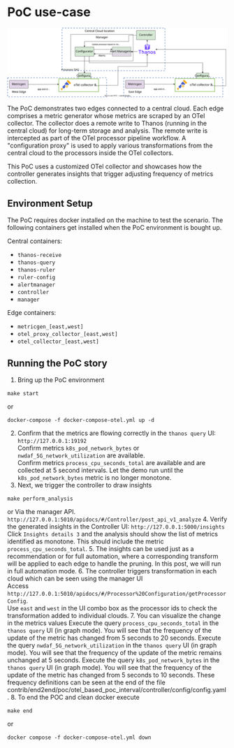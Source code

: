 # PoC use-case
![demofigure](../../../../docs/images/poc_otel.svg)

The PoC demonstrates two edges connected to a central cloud. 
Each edge comprises a metric generator whose metrics are scraped by an OTel collector. 
The collector does a remote write to Thanos (running in the central cloud) for long-term storage and analysis. 
The remote write is intercepted as part of the OTel processor pipeline workflow. 
A "configuration proxy" is used to apply various transformations from the central cloud 
to the processors inside the OTel collectors. 

This PoC uses a customized OTel collector and showcases how the controller generates insights that trigger adjusting frequency of metrics collection.

## Environment Setup

The PoC requires docker installed on the machine to test the scenario. 
The following containers get installed when the PoC environment is bought up.

Central containers:
- `thanos-receive`
- `thanos-query`
- `thanos-ruler`
- `ruler-config`
- `alertmanager`
- `controller`
- `manager`

Edge containers:
- `metricgen_[east,west]`
- `otel_proxy_collector_[east,west]`
- `otel_collector_[east,west]`

## Running the PoC story

1. Bring up the PoC environment
```commandline
make start
```
or 
```commandline
docker-compose -f docker-compose-otel.yml up -d
```
2. Confirm that the metrics are flowing correctly in the `thanos query` UI: `http://127.0.0.1:19192`  
Confirm metrics `k8s_pod_network_bytes` or `nwdaf_5G_network_utilization` are available.  
Confirm metrics `process_cpu_seconds_total` are available and are collected at 5 second intervals.
Let the demo run until the `k8s_pod_network_bytes` metric is no longer monotone.
3. Next, we trigger the controller to draw insights
```commandline
make perform_analysis
```
or
Via the manager API. `http://127.0.0.1:5010/apidocs/#/Controller/post_api_v1_analyze`
4. Verify the generated insights in the Controller UI: `http://127.0.0.1:5000/insights`  
Click `Insights details 3` and the analysis should show the list of metrics identified as monotone.
This should include the metric `process_cpu_seconds_total`.
5. The insights can be used just as a recommendation or for full automation, where a corresponding transform will be applied to each edge to handle the pruning. In this post, we will run in full automation mode. 
6. The controller triggers transformation in each cloud which can be seen using the manager UI   
Access `http://127.0.0.1:5010/apidocs/#/Processor%20Configuration/getProcessorConfig`.  
Use `east` and `west` in the UI combo box as the processor ids to check the transformation added to individual clouds. 
7. You can visualize the change in the metrics values 
Execute the query `process_cpu_seconds_total` in the `thanos query` UI (in graph mode). 
You will see that the frequency of the update of the metric has changed from 5 seconds to 20 seconds.
Execute the query `nwdaf_5G_network_utilization` in the `thanos query` UI (in graph mode). 
You will see that the frequency of the update of the metric remains unchanged at 5 seconds.
Execute the query `k8s_pod_network_bytes` in the `thanos query` UI (in graph mode). 
You will see that the frequency of the update of the metric has changed from 5 seconds to 10 seconds.
These frequency definitions can be seen at the end of the file contrib/end2end/poc/otel_based_poc_interval/controller/config/config.yaml.
8. To end the POC and clean docker execute  
```commandline
make end
```
or 
```commandline
docker compose -f docker-compose-otel.yml down
```
